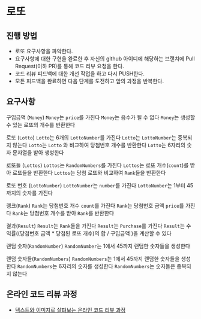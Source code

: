 # 로또
## 진행 방법
* 로또 요구사항을 파악한다.
* 요구사항에 대한 구현을 완료한 후 자신의 github 아이디에 해당하는 브랜치에 Pull Request(이하 PR)를 통해 코드 리뷰 요청을 한다.
* 코드 리뷰 피드백에 대한 개선 작업을 하고 다시 PUSH한다.
* 모든 피드백을 완료하면 다음 단계를 도전하고 앞의 과정을 반복한다.

## 요구사항
구입금액 (`Money`)
`Money`는 `price`를 가진다
`Money`는 음수가 될 수 없다
`Money`는 생성할 수 있는 로또의 개수를 반환한다

로또 (`Lotto`)
`Lotto`는 6개의 `LottoNumber`를 가진다
`Lotto`는 `LottoNumber`는 중복되지 않는다
`Lotto`는 `Lotto` 와 비교하여 당첨번호 개수를 반환한다
`Lotto`는 6자리의 숫자 문자열을 받아 생성한다

로또들 (`Lottos`)
`Lottos`는 `RandomNumbers`를 가진다
`Lottos`는 로또 개수(`count`)를 받아 로또들을 반환한다
`Lottos`는 당첨 로또와 비교하여 `Rank`들을 반환한다

로또 번호 (`LottoNumber`)
`LottoNumber`는 `number`를 가진다
`LottoNumber`는 1부터 45까지의 숫자를 가진다

랭크(`Rank`)
`Rank`는 당첨번호 개수 `count`를 가진다
`Rank`는 당첨번호 금액 `price`를 가진다
`Rank`는 당첨번호 개수를 받아 `Rank`를 반환한다

결과(`Result`)
`Result`는 `Rank`들을 가진다
`Result`는 `Purchase`를 가진다
`Result`는 수익률((당첨번호 금액 * 당첨된 로또 개수)의 합 / 구입금액 )을 계산할 수 있다

랜덤 숫자(`RandomNumber`)
`RandomNumber`는 1에서 45까지 랜덤한 숫자들을 생성한다

랜덤 숫자들(`RandomNumbers`)
`RandomNumbers`는 1에서 45까지 랜덤한 숫자들을 생성한다
`RandomNumbers`는 6자리의 숫자를 생성한다
`RandomNumbers`는 숫자들은 중복되지 않는다

## 온라인 코드 리뷰 과정
* [텍스트와 이미지로 살펴보는 온라인 코드 리뷰 과정](https://github.com/next-step/nextstep-docs/tree/master/codereview)